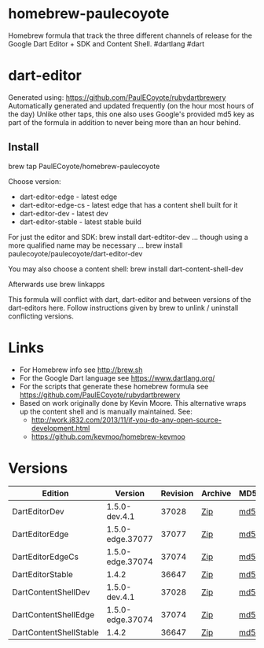 homebrew-paulecoyote
====================

Homebrew formula that track the three different channels of release for the Google Dart Editor + SDK and Content Shell.  #dartlang #dart

dart-editor
===========

Generated using: https://github.com/PaulECoyote/rubydartbrewery
Automatically generated and updated frequently (on the hour most hours of the day)
Unlike other taps, this one also uses Google's provided md5 key as part of the formula in addition to never being more than an hour behind.

Install
-------
brew tap PaulECoyote/homebrew-paulecoyote

Choose version:
* dart-editor-edge - latest edge
* dart-editor-edge-cs - latest edge that has a content shell built for it
* dart-editor-dev - latest dev
* dart-editor-stable - latest stable build

For just the editor and SDK:
brew install dart-edtitor-dev
... though using a more qualified name may be necessary ...
brew install paulecoyote/paulecoyote/dart-editor-dev

You may also choose a content shell:
brew install dart-content-shell-dev

Afterwards use 
brew linkapps

This formula will conflict with dart, dart-editor and between versions of the dart-editors here.  Follow instructions given by brew to unlink / uninstall conflicting versions.

Links
=====
* For Homebrew info see http://brew.sh
* For the Google Dart language see https://www.dartlang.org/
* For the scripts that generate these homebrew formula see https://github.com/PaulECoyote/rubydartbrewery
* Based on work originally done by Kevin Moore. This alternative wraps up the content shell and is manually maintained.  See: 
    * http://work.j832.com/2013/11/if-you-do-any-open-source-development.html
    * https://github.com/kevmoo/homebrew-kevmoo

Versions
========
| Edition | Version | Revision | Archive | MD5 | Notes |
| ------- | ------- | -------- | ------- | --- | ----- |
| DartEditorDev | 1.5.0-dev.4.1 | 37028 | [Zip](http://storage.googleapis.com/dart-archive/channels/dev/release/37028/editor/darteditor-macos-x64.zip) | [md5](http://storage.googleapis.com/dart-archive/channels/dev/release/37028/editor/darteditor-macos-x64.zip.md5sum) | [Changes](http://storage.googleapis.com/dart-archive/channels/dev/release/latest/changelog.html) |
| DartEditorEdge | 1.5.0-edge.37077 | 37077 | [Zip](http://storage.googleapis.com/dart-archive/channels/be/raw/37077/editor/darteditor-macos-x64.zip) | [md5](http://storage.googleapis.com/dart-archive/channels/be/raw/37077/editor/darteditor-macos-x64.zip.md5sum) | - |
| DartEditorEdgeCs | 1.5.0-edge.37074 | 37074 | [Zip](http://storage.googleapis.com/dart-archive/channels/be/raw/37074/editor/darteditor-macos-x64.zip) | [md5](http://storage.googleapis.com/dart-archive/channels/be/raw/37074/editor/darteditor-macos-x64.zip.md5sum) | - |
| DartEditorStable | 1.4.2 | 36647 | [Zip](http://storage.googleapis.com/dart-archive/channels/stable/release/36647/editor/darteditor-macos-x64.zip) | [md5](http://storage.googleapis.com/dart-archive/channels/stable/release/36647/editor/darteditor-macos-x64.zip.md5sum) | [Changes](http://storage.googleapis.com/dart-archive/channels/stable/release/latest/changelog.html) |
| DartContentShellDev | 1.5.0-dev.4.1 | 37028 | [Zip](http://storage.googleapis.com/dart-archive/channels/dev/release/37028/dartium/content_shell-macos-ia32-release.zip) | [md5](http://storage.googleapis.com/dart-archive/channels/dev/release/37028/dartium/content_shell-macos-ia32-release.zip.md5sum) | - |
| DartContentShellEdge | 1.5.0-edge.37074 | 37074 | [Zip](http://storage.googleapis.com/dart-archive/channels/be/raw/37074/dartium/content_shell-macos-ia32-release.zip) | [md5](http://storage.googleapis.com/dart-archive/channels/be/raw/37074/dartium/content_shell-macos-ia32-release.zip.md5sum) | - |
| DartContentShellStable | 1.4.2 | 36647 | [Zip](http://storage.googleapis.com/dart-archive/channels/stable/release/36647/dartium/content_shell-macos-ia32-release.zip) | [md5](http://storage.googleapis.com/dart-archive/channels/stable/release/36647/dartium/content_shell-macos-ia32-release.zip.md5sum) | - |
